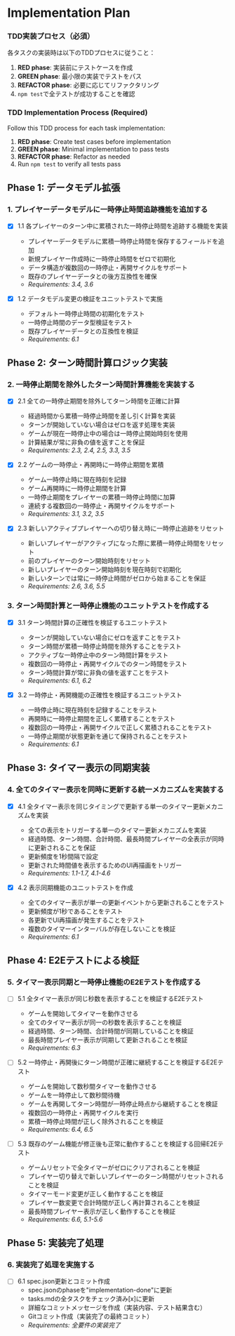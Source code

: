 # Implementation Plan

### TDD実装プロセス（必須）
各タスクの実装時は以下のTDDプロセスに従うこと：
1. **RED phase**: 実装前にテストケースを作成
2. **GREEN phase**: 最小限の実装でテストをパス
3. **REFACTOR phase**: 必要に応じてリファクタリング
4. `npm test`で全テストが成功することを確認

### TDD Implementation Process (Required)
Follow this TDD process for each task implementation:
1. **RED phase**: Create test cases before implementation
2. **GREEN phase**: Minimal implementation to pass tests
3. **REFACTOR phase**: Refactor as needed
4. Run `npm test` to verify all tests pass

## Phase 1: データモデル拡張

### 1. プレイヤーデータモデルに一時停止時間追跡機能を追加する

- [x] 1.1 各プレイヤーのターン中に累積された一時停止時間を追跡する機能を実装
  - プレイヤーデータモデルに累積一時停止時間を保存するフィールドを追加
  - 新規プレイヤー作成時に一時停止時間をゼロで初期化
  - データ構造が複数回の一時停止・再開サイクルをサポート
  - 既存のプレイヤーデータとの後方互換性を確保
  - _Requirements: 3.4, 3.6_

- [x] 1.2 データモデル変更の検証をユニットテストで実施
  - デフォルト一時停止時間の初期化をテスト
  - 一時停止時間のデータ型検証をテスト
  - 既存プレイヤーデータとの互換性を検証
  - _Requirements: 6.1_

## Phase 2: ターン時間計算ロジック実装

### 2. 一時停止期間を除外したターン時間計算機能を実装する

- [x] 2.1 全ての一時停止期間を除外してターン時間を正確に計算
  - 経過時間から累積一時停止時間を差し引く計算を実装
  - ターンが開始していない場合はゼロを返す処理を実装
  - ゲームが現在一時停止中の場合は一時停止開始時刻を使用
  - 計算結果が常に非負の値を返すことを保証
  - _Requirements: 2.3, 2.4, 2.5, 3.3, 3.5_

- [x] 2.2 ゲームの一時停止・再開時に一時停止期間を累積
  - ゲーム一時停止時に現在時刻を記録
  - ゲーム再開時に一時停止期間を計算
  - 一時停止期間をプレイヤーの累積一時停止時間に加算
  - 連続する複数回の一時停止・再開サイクルをサポート
  - _Requirements: 3.1, 3.2, 3.5_

- [x] 2.3 新しいアクティブプレイヤーへの切り替え時に一時停止追跡をリセット
  - 新しいプレイヤーがアクティブになった際に累積一時停止時間をリセット
  - 前のプレイヤーのターン開始時刻をリセット
  - 新しいプレイヤーのターン開始時刻を現在時刻で初期化
  - 新しいターンでは常に一時停止時間がゼロから始まることを保証
  - _Requirements: 2.6, 3.6, 5.5_

### 3. ターン時間計算と一時停止機能のユニットテストを作成する

- [x] 3.1 ターン時間計算の正確性を検証するユニットテスト
  - ターンが開始していない場合にゼロを返すことをテスト
  - ターン時間が累積一時停止時間を除外することをテスト
  - アクティブな一時停止中のターン時間計算をテスト
  - 複数回の一時停止・再開サイクルでのターン時間をテスト
  - ターン時間計算が常に非負の値を返すことをテスト
  - _Requirements: 6.1, 6.2_

- [x] 3.2 一時停止・再開機能の正確性を検証するユニットテスト
  - 一時停止時に現在時刻を記録することをテスト
  - 再開時に一時停止期間を正しく累積することをテスト
  - 複数回の一時停止・再開サイクルで正しく累積されることをテスト
  - 一時停止期間が状態更新を通じて保持されることをテスト
  - _Requirements: 6.1_

## Phase 3: タイマー表示の同期実装

### 4. 全てのタイマー表示を同時に更新する統一メカニズムを実装する

- [x] 4.1 全タイマー表示を同じタイミングで更新する単一のタイマー更新メカニズムを実装
  - 全ての表示をトリガーする単一のタイマー更新メカニズムを実装
  - 経過時間、ターン時間、合計時間、最長時間プレイヤーの全表示が同時に更新されることを保証
  - 更新頻度を1秒間隔で設定
  - 更新された時間値を表示するためのUI再描画をトリガー
  - _Requirements: 1.1-1.7, 4.1-4.6_

- [x] 4.2 表示同期機能のユニットテストを作成
  - 全てのタイマー表示が単一の更新イベントから更新されることをテスト
  - 更新頻度が1秒であることをテスト
  - 各更新でUI再描画が発生することをテスト
  - 複数のタイマーインターバルが存在しないことを検証
  - _Requirements: 6.1_

## Phase 4: E2Eテストによる検証

### 5. タイマー表示同期と一時停止機能のE2Eテストを作成する

- [ ] 5.1 全タイマー表示が同じ秒数を表示することを検証するE2Eテスト
  - ゲームを開始してタイマーを動作させる
  - 全てのタイマー表示が同一の秒数を表示することを検証
  - 経過時間、ターン時間、合計時間が同期していることを検証
  - 最長時間プレイヤー表示が同期して更新されることを検証
  - _Requirements: 6.3_

- [ ] 5.2 一時停止・再開後にターン時間が正確に継続することを検証するE2Eテスト
  - ゲームを開始して数秒間タイマーを動作させる
  - ゲームを一時停止して数秒間待機
  - ゲームを再開してターン時間が一時停止時点から継続することを検証
  - 複数回の一時停止・再開サイクルを実行
  - 累積一時停止時間が正しく除外されることを検証
  - _Requirements: 6.4, 6.5_

- [ ] 5.3 既存のゲーム機能が修正後も正常に動作することを検証する回帰E2Eテスト
  - ゲームリセットで全タイマーがゼロにクリアされることを検証
  - プレイヤー切り替えで新しいプレイヤーのターン時間がリセットされることを検証
  - タイマーモード変更が正しく動作することを検証
  - プレイヤー数変更で合計時間が正しく再計算されることを検証
  - 最長時間プレイヤー表示が正しく動作することを検証
  - _Requirements: 6.6, 5.1-5.6_

## Phase 5: 実装完了処理

### 6. 実装完了処理を実施する

- [ ] 6.1 spec.json更新とコミット作成
  - spec.jsonのphaseを"implementation-done"に更新
  - tasks.mdの全タスクをチェック済み[x]に更新
  - 詳細なコミットメッセージを作成（実装内容、テスト結果含む）
  - Gitコミット作成（実装完了の最終コミット）
  - _Requirements: 全要件の実装完了_
